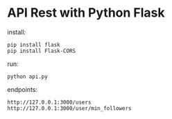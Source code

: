 # API Rest with Python Flask

install:
```
pip install flask
pip install Flask-CORS
```

run:
```
python api.py
```

endpoints:
```
http://127.0.0.1:3000/users
http://127.0.0.1:3000/user/min_followers
```
